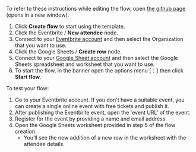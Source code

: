 To refer to these instructions while editing the flow, open [the github page](https://github.com/ot4i/app-connect-templates/blob/CMPE-202-Team-11-task2/resources/markdown/Record%20Eventbrite%20attendees%20to%20Google%20Sheets_instructions.md) (opens in a new window).

1. Click **Create flow** to start using the template.
2. Click the Eventbrite / **New attendee** node.
3. Connect to your [Eventbrite account](https://ibm.biz/aceventbrite) and then select the Organization that you want to use.
4. Click the Google Sheets / **Create row** node.
5. Connect to your [Google Sheet account](https://ibm.biz/acgsheets) and then select the Google Sheets spreadsheet and worksheet that you want to use. 
7. To start the flow, in the banner open the options menu [&#8942;] then click **Start flow**.

To test your flow:
1. Go to your Eventbrite account.  If you don't have a suitable event, you can create a single online event with free tickets and publish it.
2. After publishing the Eventbrite event, open the 'event URL' of the event. 
3. Register for the event by providing a name and email address.
4. Open the Google Sheets worksheet provided in step 5 of the flow creation:
     - You’ll see the new addition of a new row in the worksheet with the attendee details.
